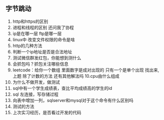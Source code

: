 ## 字节跳动
1. http和https的区别
2. 进程和线程的区别 还问我了协程
3. ip是在哪一层  ftp是哪一层
4. linux中 改变文件权限的命令是啥
5. http的几种方法
6. 判断一个ip地址是否是合法地址
7. 测试微信群发红包，你能想到测什么
8. 会抓包吗？抓包关注哪些信息
9. leetcode：给你一个数组 里面数字是成对出现的 只有一个是单个出现 找出来,上题  除了计数的方法 还有其他解法吗
10.cpu由什么组成
11. 为什么不做开发，做测试
12. sql中有一个学生成绩表，查比平均成绩高的学生的id
13. sql 左连接，写存储过程
14. 向表中增加一列，sqlserver和mysql对于这个命令有什么区别吗
15. 测试的方法
16. 上次实习经历，是否看过开发的代码